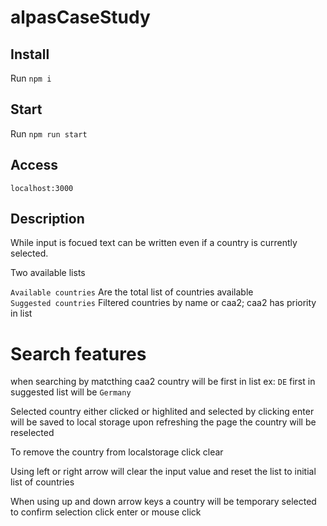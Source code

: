 # alpasCaseStudy

## Install
Run `npm i`

## Start
Run `npm run start`

## Access
`localhost:3000`

## Description

While input is focued text can be written even if a country is currently selected.

Two available lists

`Available countries` Are the total list of countries available\
`Suggested countries` Filtered countries by name or caa2; caa2 has priority in list

# Search features
when searching by matcthing caa2 country will be first in list ex: `DE` first in suggested list will be `Germany`

Selected country either clicked or highlited and selected by clicking enter will be saved to local storage upon refreshing the page the country will be reselected

To remove the country from localstorage click clear

Using left or right arrow will clear the input value and reset the list to initial list of countries

When using up and down arrow keys a country will be temporary selected to confirm selection click enter or mouse click